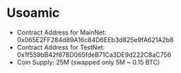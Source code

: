 # Usoamic
* Contract Address for MainNet: 0x065E2FF284d89A16c84D6EEb3d825e9fA621A2b8
* Contract Address for TestNet: 0x1f559bB42f678D065fdeB71Ca3DE9d222C8aC756
* Coin Supply: 25M (swapped only 5M ~ 0.15 BTC)
